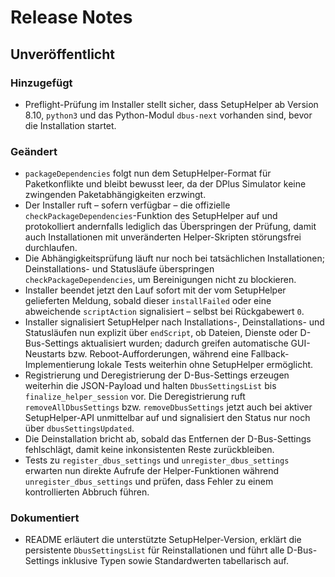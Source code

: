 # Release Notes

## Unveröffentlicht

### Hinzugefügt
- Preflight-Prüfung im Installer stellt sicher, dass SetupHelper ab Version 8.10, `python3` und das
  Python-Modul `dbus-next` vorhanden sind, bevor die Installation startet.

### Geändert
- `packageDependencies` folgt nun dem SetupHelper-Format für Paketkonflikte und bleibt bewusst leer,
  da der DPlus Simulator keine zwingenden Paketabhängigkeiten erzwingt.
- Der Installer ruft – sofern verfügbar – die offizielle `checkPackageDependencies`-Funktion des
  SetupHelper auf und protokolliert andernfalls lediglich das Überspringen der Prüfung, damit auch
  Installationen mit unveränderten Helper-Skripten störungsfrei durchlaufen.
- Die Abhängigkeitsprüfung läuft nur noch bei tatsächlichen Installationen; Deinstallations- und
  Statusläufe überspringen `checkPackageDependencies`, um Bereinigungen nicht zu blockieren.
- Installer beendet jetzt den Lauf sofort mit der vom SetupHelper gelieferten Meldung, sobald dieser
  `installFailed` oder eine abweichende `scriptAction` signalisiert – selbst bei Rückgabewert `0`.
- Installer signalisiert SetupHelper nach Installations-, Deinstallations- und Statusläufen nun explizit über `endScript`, ob Dateien, Dienste oder D-Bus-Settings aktualisiert wurden; dadurch greifen automatische GUI-Neustarts bzw. Reboot-Aufforderungen, während eine Fallback-Implementierung lokale Tests weiterhin ohne SetupHelper ermöglicht.
- Registrierung und Deregistrierung der D-Bus-Settings erzeugen weiterhin die JSON-Payload und halten `DbusSettingsList` bis `finalize_helper_session` vor. Die Deregistrierung ruft `removeAllDbusSettings` bzw. `removeDbusSettings` jetzt auch bei aktiver SetupHelper-API unmittelbar auf und signalisiert den Status nur noch über `dbusSettingsUpdated`.
- Die Deinstallation bricht ab, sobald das Entfernen der D-Bus-Settings fehlschlägt, damit keine inkonsistenten Reste zurückbleiben.
- Tests zu `register_dbus_settings` und `unregister_dbus_settings` erwarten nun direkte Aufrufe der Helper-Funktionen während `unregister_dbus_settings` und prüfen, dass Fehler zu einem kontrollierten Abbruch führen.

### Dokumentiert
- README erläutert die unterstützte SetupHelper-Version, erklärt die persistente `DbusSettingsList` für Reinstallationen und führt alle D-Bus-Settings inklusive Typen sowie Standardwerten tabellarisch auf.
